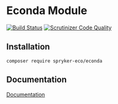 # Econda Module
[![Build Status](https://travis-ci.org/spryker-eco/econda.svg)](https://travis-ci.org/spryker-eco/econda)
[![Scrutinizer Code Quality](https://scrutinizer-ci.com/g/spryker-eco/econda/badges/quality-score.png)](https://scrutinizer-ci.com/g/spryker-eco/econda/)
## Installation

```
composer require spryker-eco/econda
```

## Documentation

[Documentation](http://academy.spryker.com/developing_with_spryker/industry_partner_integration/econda/integration_monitoring_econda.html?Highlight=econda)